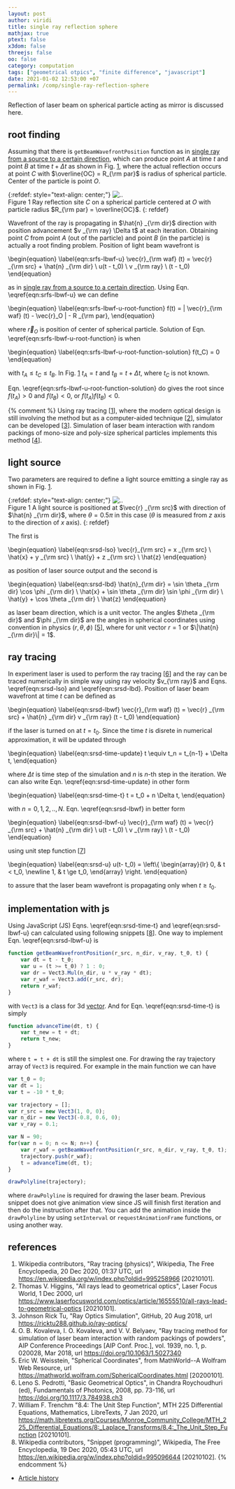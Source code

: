 ```yaml
---
layout: post
author: viridi
title: single ray reflection sphere
mathjax: true
ptext: false
x3dom: false
threejs: false
oo: false
category: computation
tags: ["geometrical otpics", "finite difference", "javascript"]
date: 2021-01-02 12:53:00 +07
permalink: /comp/single-ray-reflection-sphere
---
```

Reflection of laser beam on spherical particle acting as mirror is discussed here.


## root finding
Assuming that there is `getBeamWavefrontPosition` function as in [single ray from a source to a certain direction](/comp/single-ray-source-direction), which can produce point $A$ at time $t$ and point $B$ at time $t + \Delta t$ as shown in Fig. <a href="#fig:srfs-ray-reflection-site">1</a>, where the actual reflection occurs at point $C$ with $\overline{OC} = R_{\rm par}$ is radius of spherical particle. Center of the particle is point $O$.

{:refdef: style="text-align: center;"}
![..](/assets/img/comp/ray-reflection-sphere.png)
<br />
Figure <a name="fig:srfs-ray-reflection-site">1</a> Ray reflection site $C$ on a spherical particle centered at $O$ with particle radius $R_{\rm par} = \overline{OC}$.
{: refdef}

Wavefront of the ray is propagating in $\hat{n} _{\rm dir}$ direction with position advancement $v _{\rm ray} \Delta t$ at each iteration. Obtaining point $C$ from point $A$ (out of the particle) and point $B$ (in the particle) is actually a root finding problem. Position of light beam wavefront is

\begin{equation}
\label{eqn:srfs-lbwf-u}
\vec{r}_{\rm waf} (t) = \vec{r} _{\rm src} +  \hat{n} _{\rm dir} \ u(t - t_0) \ v _{\rm ray} \ (t - t_0)
\end{equation}

as in [single ray from a source to a certain direction](/comp/single-ray-source-direction). Using Eqn. \eqref{eqn:srfs-lbwf-u} we can define

\begin{equation}
\label{eqn:srfs-lbwf-u-root-function}
f(t) = \| \vec{r}_{\rm waf} (t) - \vec{r}_O \| - R _{\rm par},
\end{equation}

where $\vec{r}_O$ is position of center of spherical particle. Solution of Eqn. \eqref{eqn:srfs-lbwf-u-root-function} is when

\begin{equation}
\label{eqn:srfs-lbwf-u-root-function-solution}
f(t_C) = 0
\end{equation}

with $t_A \le t_C \le t_B$. In Fig. <a href="#fig:srfs-ray-reflection-site">1</a> $t_A = t$ and $t_B = t + \Delta t$, where $t_C$ is not known.

Eqn. \eqref{eqn:srfs-lbwf-u-root-function-solution} do gives the root since $f(t_A) > 0$ and $f(t_B) < 0$, or $f(t_A) f(t_B) < 0$. 

{% comment %}
Using ray tracing [[1](#ref1)], where the modern optical design is still involving the method but as a computer-aided technique [[2](#ref2)], simulator can be developed [[3](#ref3)]. Simulation of laser beam interaction with random packings of mono-size and poly-size spherical particles implements this method [[4](#ref4)].


## light source
Two parameters are required to define a light source emitting a single ray as shown in Fig. <a href="#fig:srsd-lsd">1</a>.

{:refdef: style="text-align: center;"}
![..](/assets/img/comp/ray-source-direction.png)
<br />
Figure <a name="fig:srsd-lsd">1</a> A light source is positioned at $\vec{r} _{\rm src}$ with direction of $\hat{n} _{\rm dir}$, where $\theta = 0.5 \pi$ in this case ($\theta$ is measured from $z$ axis to the direction of $x$ axis).
{: refdef}

The first is 

\begin{equation}
\label{eqn:srsd-lso}
\vec{r}_{\rm src} = x _{\rm src} \ \hat{x} + y _{\rm src} \ \hat{y} + z _{\rm src} \ \hat{z}
\end{equation}

as position of laser source output and the second is

\begin{equation}
\label{eqn:srsd-lbd}
\hat{n}_{\rm dir} = \sin \theta _{\rm dir} \cos \phi _{\rm dir} \ \hat{x} + \sin \theta _{\rm dir} \sin \phi _{\rm dir} \ \hat{y} + \cos \theta _{\rm dir} \ \hat{z}
\end{equation}

as laser beam direction, which is a unit vector. The angles $\theta _{\rm dir}$ and $\phi _{\rm dir}$ are the angles in spherical coordinates using convention in physics $(r, \theta, \phi)$ [[5](#ref5)], where for unit vector $r = 1$ or $\|\hat{n} _{\rm dir}\| = 1$.


## ray tracing
In experiment laser is used to perform the ray tracing [[6](#ref6)] and the ray can be traced numerically in simple way using ray velocity $v_{\rm ray}$ and Eqns. \eqref{eqn:srsd-lso} and \eqref{eqn:srsd-lbd}. Position of laser beam wavefront at time $t$ can be defined as

\begin{equation}
\label{eqn:srsd-lbwf}
\vec{r}_{\rm waf} (t) = \vec{r} _{\rm src} +  \hat{n} _{\rm dir} v _{\rm ray} (t - t_0)
\end{equation}

if the laser is turned on at $t = t_0$. Since the time $t$ is disrete in numerical approximation, it will be updated through

\begin{equation}
\label{eqn:srsd-time-update}
t \equiv t_n = t_{n-1} + \Delta t,
\end{equation}

where $\Delta t$ is time step of the simulation and $n$ is $n$-th step in the iteration. We can also write Eqn. \eqref{eqn:srsd-time-update} in other form

\begin{equation}
\label{eqn:srsd-time-t}
t = t_0 + n \Delta t,
\end{equation}

with $n = 0, 1, 2, .., N$. Eqn. \eqref{eqn:srsd-lbwf} in better form

\begin{equation}
\label{eqn:srsd-lbwf-u}
\vec{r}_{\rm waf} (t) = \vec{r} _{\rm src} +  \hat{n} _{\rm dir} \ u(t - t_0) \ v _{\rm ray} \ (t - t_0)
\end{equation}

using unit step function [[7](#ref7)]

\begin{equation}
\label{eqn:srsd-u}
u(t- t_0) = \left\\{
\begin{array}{lr}
0, & t < t_0, \newline
1, & t \ge t_0,
\end{array}
\right.
\end{equation}

to assure that the laser beam wavefront is propagating only when $t \ge t_0$.


## implementation with js
Using JavaScript (JS) Eqns. \eqref{eqn:srsd-time-t} and \eqref{eqn:srsd-lbwf-u} can calculated using following snippets [[8](#ref8)]. One way to implement Eqn. \eqref{eqn:srsd-lbwf-u} is

```javascript
function getBeamWavefrontPosition(r_src, n_dir, v_ray, t_0, t) {
	var dt = t - t_0;
	var u = (t >= t_0) ? 1 : 0;
	var dr = Vect3.Mul(n_dir, u * v_ray * dt);
	var r_waf = Vect3.add(r_src, dr);
	return r_waf;
}
```

with `Vect3` is a class for 3d [vector](/physics/vector). And for Eqn. \eqref{eqn:srsd-time-t} is simply

```javascript
function advanceTime(dt, t) {
	var t_new = t + dt;
	return t_new;
}
```

where `t = t + dt` is still the simplest one. For drawing the ray trajectory array of `Vect3` is required. For example in the main function we can have

```javascript
var t_0 = 0;
var dt = 1;
var t = -10 * t_0;

var trajectory = [];
var r_src = new Vect3(1, 0, 0);
var n_dir = new Vect3(-0.8, 0.6, 0);
var v_ray = 0.1;

var N = 90;
for(var n = 0; n <= N; n++) {
	var r_waf = getBeamWavefrontPosition(r_src, n_dir, v_ray, t_0, t);
	trajectory.push(r_waf);
	t = advanceTime(dt, t);
}

drawPolyline(trajectory);
```

where `drawPolyline` is required for drawing the laser beam. Previous snippet does not give animation view since JS will finish first iteration and then do the instruction after that. You can add the animation inside the `drawPolyline` by using `setInterval` or `requestAnimationFrame` functions, or using another way.


## references
1. <a name="ref1"></a>Wikipedia contributors, "Ray tracing (physics)", Wikipedia, The Free Encyclopedia, 20 Dec 2020, 01:37 UTC, url <https://en.wikipedia.org/w/index.php?oldid=995258966> [20210101].
2. <a name="ref2"></a>Thomas V. Higgins, "All rays lead to geometrical optics", Laser Focus World, 1 Dec 2000, url <https://www.laserfocusworld.com/optics/article/16555510/all-rays-lead-to-geometrical-optics> [20210101].
3. <a name="ref3"></a>Johnson Rick Tu, "Ray Optics Simulation", GitHub, 20 Aug 2018, url <https://ricktu288.github.io/ray-optics/>
4. <a name="ref4"></a>O. B. Kovaleva, I. O. Kovaleva, and V. V. Belyaev, "Ray tracing method for simulation of laser beam interaction with random packings of powders", AIP Conference Proceedings [AIP Conf. Proc.], vol. 1939, no. 1, p. 020028, Mar 2018, url <https://doi.org/10.1063/1.5027340>
5. <a name="ref5"></a>Eric W. Weisstein, "Spherical Coordinates", from MathWorld--A Wolfram Web Resource, url <https://mathworld.wolfram.com/SphericalCoordinates.html> [20200101].
6. <a name="ref6"></a>Leno S. Pedrotti, "Basic Geometrical Optics", in Chandra Roychoudhuri (ed), Fundamentals of Photonics, 2008, pp. 73-116, url <https://doi.org/10.1117/3.784938.ch3>
7. <a name="ref7"></a>William F. Trenchm "8.4: The Unit Step Function", MTH 225 Differential Equations, Mathematics, LibreTexts, 7 Jan 2020, url <https://math.libretexts.org/Courses/Monroe_Community_College/MTH_225_Differential_Equations/8:_Laplace_Transforms/8.4:_The_Unit_Step_Function> [20210101].
8. <a name="ref8"></a>Wikipedia contributors, "Snippet (programming)", Wikipedia, The Free Encyclopedia, 19 Dec 2020, 05:43 UTC, url <https://en.wikipedia.org/w/index.php?oldid=995096644> [20210102].
{% endcomment %}

+ [Article history](https://github.com/butiran/butiran.github.io/commits/master/_posts/comp/2021-01-02-single-ray-reflection-sphere.md)
